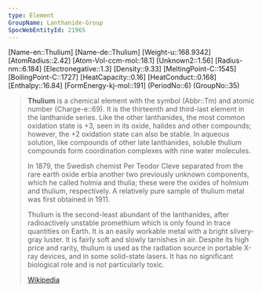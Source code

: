 ```yaml
---
type: Element
GroupName: Lanthanide-Group
SpocWebEntityId: 21965
---
```

[Name-en::Thulium]
[Name-de::Thulium]
[Weight-u::168.9342]
[AtomRadius::2.42]
[Atom-Vol-ccm-mol::18.1]
[Unknown2::1.56]
[Radius-nm::6.184]
[Electronegative::1.3]
[Density::9.33]
[MeltingPoint-C::1545]
[BoilingPoint-C::1727]
[HeatCapacity::0.16]
[HeatConduct::0.168]
[Enthalpy::16.84]
[FormEnergy-kj-mol::191]
(PeriodNo::6)
(GroupNo::35)


> **Thulium** is a chemical element with the symbol (Abbr::Tm) and atomic number (Charge-e::69). It is the thirteenth and third-last element in the lanthanide series. Like the other lanthanides, the most common oxidation state is +3, seen in its oxide, halides and other compounds; however, the +2 oxidation state can also be stable. In aqueous solution, like compounds of other late lanthanides, soluble thulium compounds form coordination complexes with nine water molecules.
>
> In 1879, the Swedish chemist Per Teodor Cleve separated from the rare earth oxide erbia another two previously unknown components, which he called holmia and thulia; these were the oxides of holmium and thulium, respectively. A relatively pure sample of thulium metal was first obtained in 1911.
>
> Thulium is the second-least abundant of the lanthanides, after radioactively unstable promethium which is only found in trace quantities on Earth. It is an easily workable metal with a bright silvery-gray luster. It is fairly soft and slowly tarnishes in air. Despite its high price and rarity, thulium is used as the radiation source in portable X-ray devices, and in some solid-state lasers. It has no significant biological role and is not particularly toxic.
>
> [Wikipedia](https://en.wikipedia.org/wiki/Thulium)